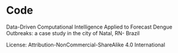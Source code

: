 # Code

Data-Driven Computational Intelligence Applied to Forecast Dengue Outbreaks: a
case study in the city of Natal, RN- Brazil

License: Attribution-NonCommercial-ShareAlike 4.0 International

